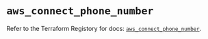 # `aws_connect_phone_number`

Refer to the Terraform Registory for docs: [`aws_connect_phone_number`](https://registry.terraform.io/providers/hashicorp/aws/4.64.0/docs/resources/connect_phone_number).
